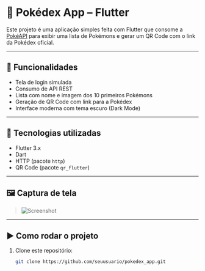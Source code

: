 # 📱 Pokédex App – Flutter

Este projeto é uma aplicação simples feita com Flutter que consome a [PokéAPI](https://pokeapi.co/) para exibir uma lista de Pokémons e gerar um QR Code com o link da Pokédex oficial.

---

## 🚀 Funcionalidades

- Tela de login simulada
- Consumo de API REST
- Lista com nome e imagem dos 10 primeiros Pokémons
- Geração de QR Code com link para a Pokédex
- Interface moderna com tema escuro (Dark Mode)

---

## 🧪 Tecnologias utilizadas

- Flutter 3.x
- Dart
- HTTP (pacote `http`)
- QR Code (pacote `qr_flutter`)

---

## 🖼️ Captura de tela

> ![Screenshot](screenshot.png) <!-- Você pode adicionar um print futuramente -->

---

## ▶️ Como rodar o projeto

1. Clone este repositório:
   ```bash
   git clone https://github.com/seuusuario/pokedex_app.git
